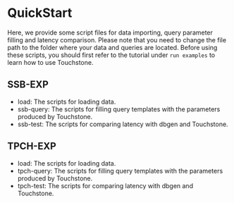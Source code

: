 # QuickStart

Here, we provide some script files for data importing, query parameter filling and latency comparison. Please note that you need to change the file path to the folder where your data and queries are located.  Before using these scripts, you should first refer to the tutorial under `run examples` to learn how to use Touchstone.

## SSB-EXP
+ load: The scripts for loading data.
+ ssb-query: The scripts for filling query templates with the parameters produced by Touchstone.
+ ssb-test: The scripts for comparing latency with dbgen and Touchstone.

## TPCH-EXP
+ load: The scripts for loading data.
+ tpch-query: The scripts for filling query templates with the parameters produced by Touchstone.
+ tpch-test: The scripts for comparing latency with dbgen and Touchstone.
